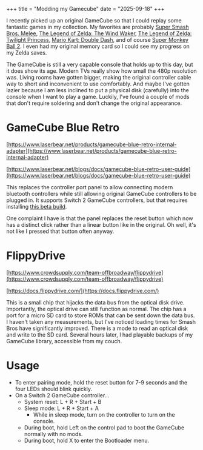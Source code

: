 +++
title = "Modding my Gamecube"
date = "2025-09-18"
+++

I recently picked up an original GameCube so that I could replay some fantastic games in my collection. My favorites are probably [Super Smash Bros. Melee](https://en.wikipedia.org/wiki/Super_Smash_Bros._Melee), [The Legend of Zelda: The Wind Waker](https://en.wikipedia.org/wiki/The_Legend_of_Zelda:_The_Wind_Waker), [The Legend of Zelda: Twilight Princess](https://en.wikipedia.org/wiki/The_Legend_of_Zelda:_Twilight_Princess), [Mario Kart: Double Dash](https://en.wikipedia.org/wiki/Mario_Kart:_Double_Dash), and of course [Super Monkey Ball 2](https://en.wikipedia.org/wiki/Super_Monkey_Ball_2). I even had my original memory card so I could see my progress on my Zelda saves.

The GameCube is still a very capable console that holds up to this day, but it does show its age. Modern TVs really show how small the 480p resolution was. Living rooms have gotten bigger, making the original controller cable way to short and inconvenient to use comfortably. And maybe I've gotten lazier because I am less inclined to put a physical disk (carefully) into the console when I want to play a game. Luckily, I've found a couple of mods that don't require soldering and don't change the original appearance.

# GameCube Blue Retro
[https://www.laserbear.net/products/gamecube-blue-retro-internal-adapter](https://www.laserbear.net/products/gamecube-blue-retro-internal-adapter)

[https://www.laserbear.net/blogs/docs/gamecube-blue-retro-user-guide](https://www.laserbear.net/blogs/docs/gamecube-blue-retro-user-guide)

This replaces the controller port panel to allow connecting modern bluetooth controllers while still allowing original GameCube controllers to be plugged in. It supports Switch 2 GameCube controllers, but that requires installing [this beta build](https://github.com/darthcloud/BlueRetro/discussions/1261#discussioncomment-14201799).

One complaint I have is that the panel replaces the reset button which now has a distinct click rather than a linear button like in the original. Oh well, it's not like I pressed that button often anyway.

# FlippyDrive
[https://www.crowdsupply.com/team-offbroadway/flippydrive](https://www.crowdsupply.com/team-offbroadway/flippydrive)

[https://docs.flippydrive.com/](https://docs.flippydrive.com/)

This is a small chip that hijacks the data bus from the optical disk drive. Importantly, the optical drive can still function as normal. The chip has a port for a micro SD card to store ROMs that can be sent down the data bus. I haven't taken any measurements, but I've noticed loading times for Smash Bros have significantly improved. There is a mode to read an optical disk and write to the SD card. Several hours later, I had playable backups of my GameCube library, accessible from my couch.

# Usage
* To enter pairing mode, hold the reset button for 7-9 seconds and the four LEDs should blink quickly.
* On a Switch 2 GameCube controller...
  * System reset: L + R + Start + B
  * Sleep mode: L + R + Start + A
    * While in sleep mode, turn on the controller to turn on the console.
  * During boot, hold Left on the control pad to boot the GameCube normally with no mods.
  * During boot, hold X to enter the Bootloader menu.